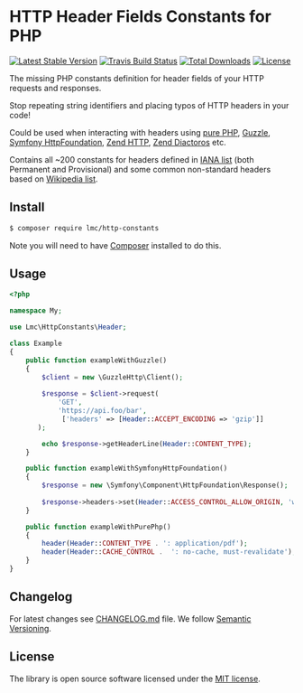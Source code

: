 # HTTP Header Fields Constants for PHP

[![Latest Stable Version](https://img.shields.io/packagist/v/lmc/http-constants.svg?style=flat-square)](https://packagist.org/packages/lmc/http-constants)
[![Travis Build Status](https://img.shields.io/travis/lmc-eu/http-constants.svg?style=flat-square)](https://travis-ci.org/lmc-eu/http-constants)
[![Total Downloads](https://img.shields.io/packagist/dt/lmc/http-constants.svg?style=flat-square)](https://packagist.org/packages/lmc/http-constants)
[![License](https://img.shields.io/packagist/l/lmc/http-constants.svg?style=flat-square)](https://packagist.org/packages/lmc/http-constants)

The missing PHP constants definition for header fields of your HTTP requests and responses. 

Stop repeating string identifiers and placing typos of HTTP headers in your code!

Could be used when interacting with headers using [pure PHP], [Guzzle], [Symfony HttpFoundation], [Zend HTTP], [Zend Diactoros] etc.

Contains all ~200 constants for headers defined in [IANA list] (both Permanent and Provisional) and some common non-standard headers based on [Wikipedia list].

## Install

```sh
$ composer require lmc/http-constants
```

Note you will need to have [Composer](https://getcomposer.org/) installed to do this.

## Usage

```php
<?php

namespace My;

use Lmc\HttpConstants\Header;

class Example
{
    public function exampleWithGuzzle()
    {
        $client = new \GuzzleHttp\Client();
        
        $response = $client->request(
            'GET',
            'https://api.foo/bar',
             ['headers' => [Header::ACCEPT_ENCODING => 'gzip']]
       );

        echo $response->getHeaderLine(Header::CONTENT_TYPE);
    }

    public function exampleWithSymfonyHttpFoundation()
    {
        $response = new \Symfony\Component\HttpFoundation\Response();
            
        $response->headers->set(Header::ACCESS_CONTROL_ALLOW_ORIGIN, 'www.jobs.cz');
    }

    public function exampleWithPurePhp()
    {
        header(Header::CONTENT_TYPE . ': application/pdf');
        header(Header::CACHE_CONTROL .  ': no-cache, must-revalidate');
    }
}

```

## Changelog
For latest changes see [CHANGELOG.md](CHANGELOG.md) file. We follow [Semantic Versioning](http://semver.org/).

## License
The library is open source software licensed under the [MIT license](LICENCE.md).

[pure PHP]: http://php.net/manual/en/function.header.php
[Guzzle]: https://github.com/guzzle/guzzle
[Symfony HttpFoundation]: https://symfony.com/doc/current/components/http_foundation.html
[Zend HTTP]: https://zendframework.github.io/zend-http/
[Zend Diactoros]: https://zendframework.github.io/zend-diactoros/
[IANA list]: https://www.iana.org/assignments/message-headers/message-headers.xml
[Wikipedia list]: https://en.wikipedia.org/wiki/List_of_HTTP_header_fields
